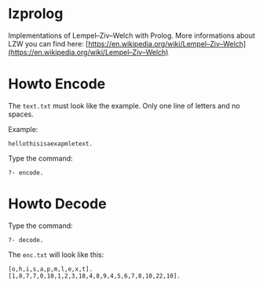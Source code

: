 # lzprolog
Implementations of Lempel–Ziv–Welch with Prolog. More informations about LZW you can find here: [https://en.wikipedia.org/wiki/Lempel–Ziv–Welch](https://en.wikipedia.org/wiki/Lempel–Ziv–Welch)
# Howto Encode
The ```text.txt``` must look like the example. Only one line of letters and no spaces.

Example:
```
hellothisisaexapmletext.
```

Type the command:
```
?- encode.
```
# Howto Decode
Type the command:
```
?- decode.
```
The ```enc.txt``` will look like this:
```
[o,h,i,s,a,p,m,l,e,x,t].
[1,8,7,7,0,10,1,2,3,18,4,8,9,4,5,6,7,8,10,22,10].
```

